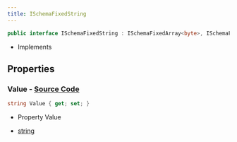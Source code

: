 ```yaml
---
title: ISchemaFixedString
---
```


```csharp
public interface ISchemaFixedString : ISchemaFixedArray<byte>, ISchemaField, INativeHandle, IFormattable
```

- Implements

## Properties

### **Value** - [Source Code](https://github.com/swiftly-solution/swiftlys2/blob/main/managed/src/SwiftlyS2.Shared/Modules/Schemas/ISchemaFixedString.cs#L7)

```csharp
string Value { get; set; }
```

- Property Value

- [string](https://learn.microsoft.com/dotnet/api/system.string)

